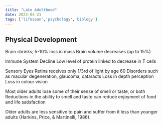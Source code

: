 ```yaml
---
title: "Late Adulthood"
date: 2023-04-21
tags: ['lifespan','psychology','biology']
---
```


## Physical Development
Brain shrinks; 5-10% loss in mass 
Brain volume decreases (up to 15%)

Immune System 
Decline
Low level of protein linked to decrease in T cells 

Sensory 
Eyes 
Retina receives only 1/3rd of light by age 60 
Disorders such as macular degeneration, glaucoma, cataracts 
Loss in depth perception 
Loss in colour vision 

Most older adults lose some of their sense of smell or taste, or both
Reductions in the ability to smell and taste can reduce enjoyment of food and life
satisfaction

Older adults are less sensitive to pain and suffer from it less than younger adults (Harkins,
Price, & Martinelli, 1986).

